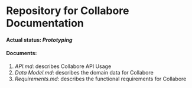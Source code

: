 # Repository for Collabore Documentation



#### Actual status: _Prototyping_

#### Documents:

1. _API.md_: describes Collabore API Usage
2. _Data Model.md_:  describes the domain data for Collabore
3. _Requirements.md_: describes the functional requirements for Collabore

